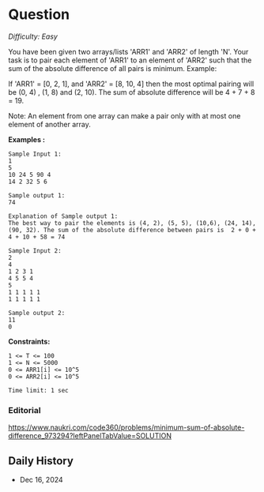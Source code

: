 # Question 

_Difficulty: Easy_

You have been given two arrays/lists 'ARR1' and 'ARR2' of length 'N'. Your task is to pair each element of 'ARR1' to an element of 'ARR2' such that the sum of the absolute difference of all pairs is minimum.
Example:

If 'ARR1' = [0, 2, 1], and 'ARR2' = [8, 10, 4] then the most optimal pairing will be (0, 4) , (1, 8) and (2, 10). The sum of absolute difference will be 4 + 7 + 8 = 19.

Note:
An element from one array can make a pair only with at most one element of another array.

**Examples :**
```
Sample Input 1:
1
5
10 24 5 90 4 
14 2 32 5 6 

Sample output 1:
74

Explanation of Sample output 1:
The best way to pair the elements is (4, 2), (5, 5), (10,6), (24, 14), (90, 32). The sum of the absolute difference between pairs is  2 + 0 + 4 + 10 + 58 = 74 

Sample Input 2:
2
4 
1 2 3 1
4 5 5 4
5
1 1 1 1 1
1 1 1 1 1

Sample output 2:
11
0
```

**Constraints:**
```
1 <= T <= 100
1 <= N <= 5000
0 <= ARR1[i] <= 10^5
0 <= ARR2[i] <= 10^5

Time limit: 1 sec
```

### Editorial
https://www.naukri.com/code360/problems/minimum-sum-of-absolute-difference_973294?leftPanelTabValue=SOLUTION

## Daily History
- Dec 16, 2024